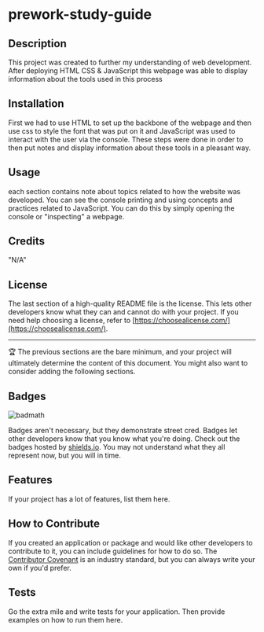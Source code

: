 # prework-study-guide


## Description

This project was created to further my understanding of web development.  After deploying HTML CSS & JavaScript this webpage was able to display information about the tools used in this process

## Installation

First we had to use HTML to set up the backbone of the webpage and then use css to style the font that was put on it and JavaScript was used to interact with the user via the console.  These steps were done in order to then put notes and display information about these tools in a pleasant way.

## Usage
each section contains note about topics related to how the website was developed.  You can see the console printing and using concepts and practices related to JavaScript.  You can do this by simply opening the console or "inspecting" a webpage.

## Credits

"N/A"

## License

The last section of a high-quality README file is the license. This lets other developers know what they can and cannot do with your project. If you need help choosing a license, refer to [https://choosealicense.com/](https://choosealicense.com/).

---

🏆 The previous sections are the bare minimum, and your project will ultimately determine the content of this document. You might also want to consider adding the following sections.

## Badges

![badmath](https://img.shields.io/github/languages/top/nielsenjared/badmath)

Badges aren't necessary, but they demonstrate street cred. Badges let other developers know that you know what you're doing. Check out the badges hosted by [shields.io](https://shields.io/). You may not understand what they all represent now, but you will in time.

## Features

If your project has a lot of features, list them here.

## How to Contribute

If you created an application or package and would like other developers to contribute to it, you can include guidelines for how to do so. The [Contributor Covenant](https://www.contributor-covenant.org/) is an industry standard, but you can always write your own if you'd prefer.

## Tests

Go the extra mile and write tests for your application. Then provide examples on how to run them here.
